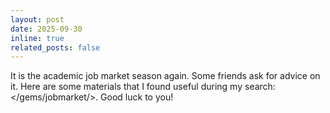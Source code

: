 ```yaml
---
layout: post
date: 2025-09-30 
inline: true
related_posts: false
---
```


It is the academic job market season again. Some friends ask for advice on it. Here are some materials that I found useful during my search: </gems/jobmarket/>. Good luck to you!


